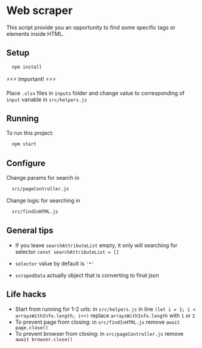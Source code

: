 # Web scraper

This script provide you an opportunity to find some specific tags or elements inside HTML.
## Setup
```bash
  npm install
```
⚡️⚡️⚡️ Important! ⚡️⚡️⚡️

Place `.xlsx` files in `inputs` folder
and change value to corresponding of `input` variable in `src/helpers.js`
## Running

To run this project:

```bash
  npm start
```
## Configure

Change params for search in
```bash
  src/pageController.js
```

Change logic for searching in
```bash
  src/findInHTML.js
```
## General tips
* If you leave `searchAttributeList` empty, it only will searching for selector `const searchAttributeList = []`

* `selector` value by default is `'*'`
* `scrapedData` actually object that is converting to final json

## Life hacks
* Start from running for 1-2 urls: in `src/helpers.js` in line
`(let i = 1; i < arraysWithInfo.length; i++)` replace `arraysWithInfo.length` with `1` or `2`
* To prevent page from closing: in `src/findInHTML.js` remove `await page.close()`
* To prevent browser from closing: in `src/pageController.js` remove ` await browser.close()`